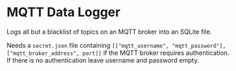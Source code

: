# MQTT Data Logger

Logs all but a blacklist of topics on an MQTT broker into an SQLite file.

Needs a `secret.json` file containing `[["mqtt_username", "mqtt_password"], ["mqtt_broker_address", port]]`
if the MQTT broker requires authentication.
If there is no authentication leave username and password empty.
